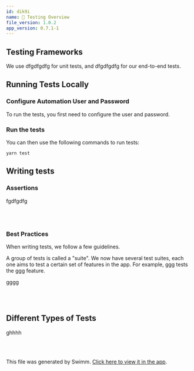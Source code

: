 ```yaml
---
id: dik9i
name: 🔨 Testing Overview
file_version: 1.0.2
app_version: 0.7.1-1
---
```


## Testing Frameworks

We use dfgdfgdfg for unit tests, and dfgdfgdfg for our end-to-end tests.

## Running Tests Locally

### Configure Automation User and Password

To run the tests, you first need to configure the user and password.

### Run the tests

You can then use the following commands to run tests:

`yarn test`

## Writing tests

### Assertions

fgdfgdfg

<br/>



<br/>

### Best Practices

When writing tests, we follow a few guidelines.

A group of tests is called a "suite". We now have several test suites, each one aims to test a certain set of features in the app. For example, ggg tests the ggg feature.

gggg

<br/>



<br/>

## Different Types of Tests

ghhhh

<br/>



<br/>

This file was generated by Swimm. [Click here to view it in the app](http://localhost:5000/repos/Z2l0aHViJTNBJTNBc3Rva2Utd2VhdGhlciUzQSUzQUFkZGllQ29oZW4=/docs/dik9i).